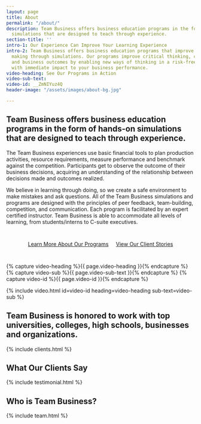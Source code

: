```yaml
---
layout: page
title: About
permalink: "/about/"
description: Team Business offers business education programs in the form of hands-on
  simulations that are designed to teach through experience.
section-title: ''
intro-1: Our Experience Can Improve Your Learning Experience
intro-2: Team Business offers business education programs that improve business decision
  making through simulations. Our programs improve critical thinking, collaboration
  and business outcomes by enabling new ways of thinking in a risk-free environment
  with immediate impact to your business performance.
video-heading: See Our Programs in Action
video-sub-text:
video-id: __ZmNIYuz4Q
header-image: "/assets/images/about-bg.jpg"

---
```

## Team Business offers business education programs in the form of hands-on simulations that are designed to teach through experience.

The Team Business experiences use basic financial tools to plan production activities, resource requirements, measure performance and benchmark against the competition. Participants get to observe the outcome of their business decisions, acquiring an understanding of the relationship between decisions made and outcomes realized.

We believe in learning through doing, so we create a safe environment to make mistakes and ask questions. All of the Team Business simulations and programs are designed with the principles of peer feedback, team-building, competition, and communication. Each program is facilitated by an expert certified instructor. Team Business is able to accommodate all levels of learning, from students/interns to C-suite executives.

<!-- Buttons -->
<div style="display:flex; justify-content:center; flex-wrap:wrap; margin:2rem 0;">
<a href="/#our-programs" class="btn btn-default" style="margin:10px;">Learn More About Our Programs</a>
<a href="/client-stories/" class="btn btn-default" style="margin:10px;">View Our Client Stories</a>
</div>

<!-- Team Business Programs Video (you can edit the video ID, heading, and sub-text fields in the left pane) -->
{% capture video-heading %}{{ page.video-heading }}{% endcapture %}
{% capture video-sub %}{{ page.video-sub-text }}{% endcapture %}
{% capture video-id %}{{ page.video-id }}{% endcapture %}

{% include video.html id=video-id heading=video-heading sub-text=video-sub %}

## Team Business is honored to work with top universities, colleges, high schools, businesses and organizations.

<!-- Add, delete, or edit these in 'Clients' -->
{% include clients.html %}

## What Our Clients Say

<!-- Add, delete, or edit these in 'Clients' -->
{% include testimonial.html %}

## Who is Team Business?

<!-- Add, delete, or edit these in 'Team Members' -->
{% include team.html %}
